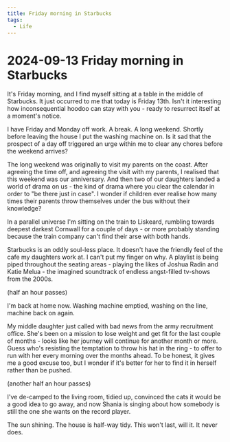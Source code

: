 ```yaml
---
title: Friday morning in Starbucks
tags:
  - Life
---
```


# 2024-09-13 Friday morning in Starbucks

It's Friday morning, and I find myself sitting at a table in the middle of Starbucks. It just occurred to me that today is Friday 13th. Isn't it interesting how inconsequential hoodoo can stay with you - ready to resurrect itself at a moment's notice.

I have Friday and Monday off work. A break. A long weekend. Shortly before leaving the house I put the washing machine on. Is it sad that the prospect of a day off triggered an urge within me to clear any chores before the weekend arrives?

The long weekend was originally to visit my parents on the coast. After agreeing the time off, and agreeing the visit with my parents, I realised that this weekend was our anniversary. And then two of our daughters landed a world of drama on us - the kind of drama where you clear the calendar in order to "be there just in case". I wonder if children ever realise how many times their parents throw themselves under the bus without their knowledge?

In a parallel universe I'm sitting on the train to Liskeard, rumbling towards deepest darkest Cornwall for a couple of days - or more probably standing because the train company can't find their arse with both hands.

Starbucks is an oddly soul-less place. It doesn't have the friendly feel of the cafe my daughters work at. I can't put my finger on why. A playlist is being piped throughout the seating areas - playing the likes of Joshua Radin and Katie Melua - the imagined soundtrack of endless angst-filled tv-shows from the 2000s.

(half an hour passes)

I'm back at home now. Washing machine emptied, washing on the line, machine back on again.

My middle daughter just called with bad news from the army recruitment office. She's been on a mission to lose weight and get fit for the last couple of months - looks like her journey will continue for another month or more. Guess who's resisting the temptation to throw his hat in the ring - to offer to run with her every morning over the months ahead. To be honest, it gives me a good excuse too, but I wonder if it's better for her to find it in herself rather than be pushed.

(another half an hour passes)

I've de-camped to the living room, tidied up, convinced the cats it would be a good idea to go away, and now Shania is singing about how somebody is still the one she wants on the record player.

The sun shining. The house is half-way tidy. This won't last, will it. It never does.